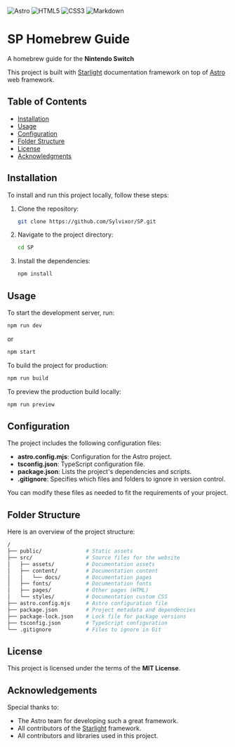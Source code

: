 ![Astro](https://img.shields.io/badge/astro-%232C2052.svg?style=for-the-badge&logo=astro&logoColor=white)
![HTML5](https://img.shields.io/badge/html5-%23E34F26.svg?style=for-the-badge&logo=html5&logoColor=white)
![CSS3](https://img.shields.io/badge/css3-%231572B6.svg?style=for-the-badge&logo=css3&logoColor=white)
![Markdown](https://img.shields.io/badge/markdown-%23000000.svg?style=for-the-badge&logo=markdown&logoColor=white)

# SP Homebrew Guide

A homebrew guide for the **Nintendo Switch**

This project is built with [Starlight](https://github.com/withastro/starlight) documentation framework on top of [Astro](https://astro.build/) web framework.

## Table of Contents

- [Installation](#installation)
- [Usage](#usage)
- [Configuration](#configuration)
- [Folder Structure](#folder-structure)
- [License](#license)
- [Acknowledgments](#acknowledgments)

## Installation

To install and run this project locally, follow these steps:

1. Clone the repository:

   ```bash
   git clone https://github.com/Sylvixor/SP.git
   ```

2. Navigate to the project directory:

   ```bash
   cd SP
   ```

3. Install the dependencies:

   ```bash
   npm install
   ```

## Usage

To start the development server, run:

```bash
npm run dev
```

or

```bash
npm start
```

To build the project for production:

```bash
npm run build
```

To preview the production build locally:

```bash
npm run preview
```

## Configuration

The project includes the following configuration files:

- **astro.config.mjs**: Configuration for the Astro project.
- **tsconfig.json**: TypeScript configuration file.
- **package.json**: Lists the project's dependencies and scripts.
- **.gitignore**: Specifies which files and folders to ignore in version control.

You can modify these files as needed to fit the requirements of your project.

## Folder Structure

Here is an overview of the project structure:

```bash
/
├── public/              # Static assets
├── src/                 # Source files for the website
│   ├── assets/          # Documentation assets
│   ├── content/         # Documentation content
│   │   └── docs/        # Documentation pages
│   ├── fonts/           # Documentation fonts
│   ├── pages/           # Other pages (HTML)
│   └── styles/          # Documentation custom CSS
├── astro.config.mjs     # Astro configuration file
├── package.json         # Project metadata and dependencies
├── package-lock.json    # Lock file for package versions
├── tsconfig.json        # TypeScript configuration
└── .gitignore           # Files to ignore in Git
```

## License

This project is licensed under the terms of the **MIT License**.

## Acknowledgements

Special thanks to:

- The Astro team for developing such a great framework.
- All contributors of the [Starlight](https://github.com/withastro/starlight) framework.
- All contributors and libraries used in this project.
